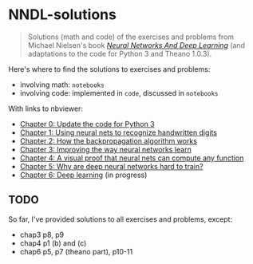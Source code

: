 # NNDL-solutions

> Solutions (math and code) of the exercises and problems from Michael Nielsen's book [*Neural Networks And Deep Learning*](http://neuralnetworksanddeeplearning.com/) (and adaptations to the code for Python 3 and Theano 1.0.3).

Here's where to find the solutions to exercises and problems:
* involving math:  `notebooks`
* involving code: implemented in `code`, discussed in `notebooks`

With links to nbviewer:

* [Chapter 0: Update the code for Python 3](https://nbviewer.jupyter.org/github/nndl-solutions/NNDL-solutions/blob/master/notebooks/chap-0-update-code-for-python3.ipynb)
* [Chapter 1: Using neural nets to recognize handwritten digits](https://nbviewer.jupyter.org/github/nndl-solutions/NNDL-solutions/blob/master/notebooks/chap-1-using-neural-nets-to-recognize-handwritten-digits.ipynb)
* [Chapter 2: How the backpropagation algorithm works](https://nbviewer.jupyter.org/github/nndl-solutions/NNDL-solutions/blob/master/notebooks/chap-2-how-the-backpropagation-algorithm-works.ipynb)
* [Chapter 3: Improving the way neural networks learn](https://nbviewer.jupyter.org/github/nndl-solutions/NNDL-solutions/blob/master/notebooks/chap-3-improving-the-way-neural-networks-learn.ipynb)
* [Chapter 4: A visual proof that neural nets can compute any function](https://nbviewer.jupyter.org/github/nndl-solutions/NNDL-solutions/blob/master/notebooks/chap-4-a-visual-proof-that-neural-nets-can-compute-any-function.ipynb)
* [Chapter 5: Why are deep neural networks hard to train?](https://nbviewer.jupyter.org/github/nndl-solutions/NNDL-solutions/blob/master/notebooks/chap-5-why-are-deep-neural-networks-hard-to-train.ipynb)
* [Chapter 6: Deep learning](https://nbviewer.jupyter.org/github/nndl-solutions/NNDL-solutions/blob/master/notebooks/chap-6-deep-learning.ipynb) (in progress)

## TODO

So far, I've provided solutions to all exercises and problems, except:

* chap3 p8, p9
* chap4 p1 (b) and (c)
* chap6 p5, p7 (theano part), p10-11